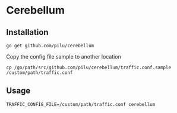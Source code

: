 # Cerebellum

## Installation

    go get github.com/pilu/cerebellum

Copy the config file sample to another location

    cp /go/path/src/github.com/pilu/cerebellum/traffic.conf.sample /custom/path/traffic.conf

## Usage

    TRAFFIC_CONFIG_FILE=/custom/path/traffic.conf cerebellum
